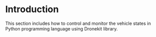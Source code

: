 # Introduction
This section includes how to control and monitor the vehicle states in Python programming language using Dronekit library.

